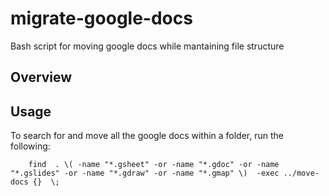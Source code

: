 # migrate-google-docs
Bash script for moving google docs while mantaining file structure

## Overview


## Usage

To search for and move all the google docs within a folder, run the following:

        find  . \( -name "*.gsheet" -or -name "*.gdoc" -or -name "*.gslides" -or -name "*.gdraw" -or -name "*.gmap" \)  -exec ../move-docs {}  \;